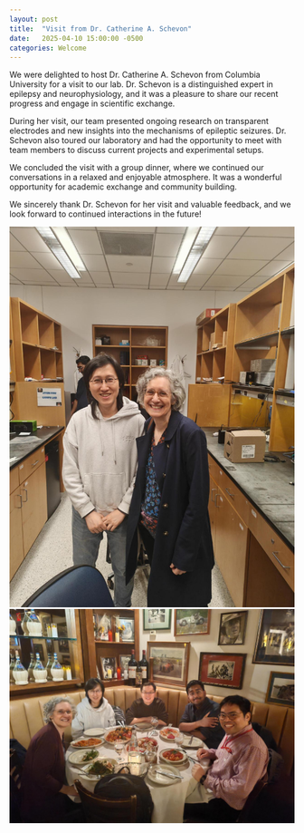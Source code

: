```yaml
---
layout: post
title:  "Visit from Dr. Catherine A. Schevon"
date:   2025-04-10 15:00:00 -0500
categories: Welcome
---
```


We were delighted to host Dr. Catherine A. Schevon from Columbia University for a visit to our lab. Dr. Schevon is a distinguished expert in epilepsy and neurophysiology, and it was a pleasure to share our recent progress and engage in scientific exchange.  

During her visit, our team presented ongoing research on transparent electrodes and new insights into the mechanisms of epileptic seizures. Dr. Schevon also toured our laboratory and had the opportunity to meet with team members to discuss current projects and experimental setups.  

We concluded the visit with a group dinner, where we continued our conversations in a relaxed and enjoyable atmosphere. It was a wonderful opportunity for academic exchange and community building.  

We sincerely thank Dr. Schevon for her visit and valuable feedback, and we look forward to continued interactions in the future!  

![Lab Image](../jpgs/p-20250410-lab.jpeg)  
![Lab Image](../jpgs/p-20250410-dinner.jpeg)  



